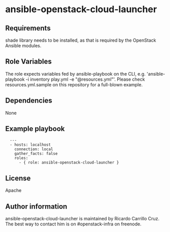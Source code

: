 ansible-openstack-cloud-launcher
================================

Requirements
------------

shade library needs to be installed, as that is required by the
OpenStack Ansible modules.

Role Variables
--------------

The role expects variables fed by ansible-playbook
on the CLI, e.g. 'ansible-playbook -i inventory play.yml -e "@resources.yml"'.
Please check resources.yml.sample on this repository for a full-blown example.


Dependencies
------------

None

Example playbook
----------------
```
  ---
  - hosts: localhost
    connection: local
    gather_facts: false
    roles:
      - { role: ansible-openstack-cloud-launcher }
```

License
-------

Apache

Author information
------------------

ansible-openstack-cloud-launcher is maintained by Ricardo Carrillo Cruz.
The best way to contact him is on #openstack-infra on freenode.
